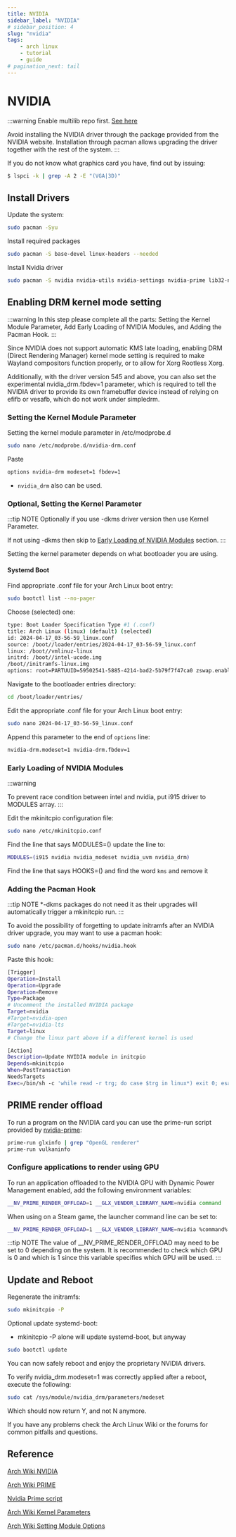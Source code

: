 ```yaml
---
title: NVIDIA
sidebar_label: "NVIDIA"
# sidebar_position: 4
slug: "nvidia"
tags:
    - arch linux
    - tutorial
    - guide
# pagination_next: tail
---
```


# NVIDIA

:::warning
Enable multilib repo first. [See here](./pkg-helper-repo.md)

Avoid installing the NVIDIA driver through the package provided from the NVIDIA website. Installation through pacman allows upgrading the driver together with the rest of the system.
:::

If you do not know what graphics card you have, find out by issuing:

```bash
$ lspci -k | grep -A 2 -E "(VGA|3D)"
```
## Install Drivers

Update the system:
```bash
sudo pacman -Syu
```

Install required packages
```bash
sudo pacman -S base-devel linux-headers --needed
```

Install Nvidia driver
```bash
sudo pacman -S nvidia nvidia-utils nvidia-settings nvidia-prime lib32-nvidia-utils opencl-nvidia
```

## Enabling DRM kernel mode setting

:::warning
In this step please complete all the parts: Setting the Kernel Module Parameter, Add Early Loading of NVIDIA Modules, and Adding the Pacman Hook.
:::

Since NVIDIA does not support automatic KMS late loading, enabling DRM (Direct Rendering Manager) kernel mode setting is required to make Wayland compositors function properly, or to allow for Xorg Rootless Xorg.

Additionally, with the driver version 545 and above, you can also set the experimental nvidia_drm.fbdev=1 parameter, which is required to tell the NVIDIA driver to provide its own framebuffer device instead of relying on efifb or vesafb, which do not work under simpledrm.

### Setting the Kernel Module Parameter

Setting the kernel module parameter in /etc/modprobe.d

```bash
sudo nano /etc/modprobe.d/nvidia-drm.conf
```

Paste

```bash
options nvidia-drm modeset=1 fbdev=1
```
* `nvidia_drm` also can be used.

### Optional, Setting the Kernel Parameter

:::tip NOTE
Optionally if you use -dkms driver version then use Kernel Parameter.

If not using -dkms then skip to [Early Loading of NVIDIA Modules](#early-loading-of-nvidia-modules) section.
:::

Setting the kernel parameter depends on what bootloader you are using. 

#### Systemd Boot

Find appropriate .conf file for your Arch Linux boot entry:

```bash
sudo bootctl list --no-pager
```

Choose (selected) one:
```bash title="Output"
type: Boot Loader Specification Type #1 (.conf)
title: Arch Linux (linux) (default) (selected)
id: 2024-04-17_03-56-59_linux.conf
source: /boot//loader/entries/2024-04-17_03-56-59_linux.conf
linux: /boot//vmlinuz-linux
initrd: /boot//intel-ucode.img
/boot//initramfs-linux.img
options: root=PARTUUID=59502541-5885-4214-bad2-5b79f7f47ca0 zswap.enabled=0 rootflags=subvol=@ rw rootfstype=btrfs
```

Navigate to the bootloader entries directory:
```bash
cd /boot/loader/entries/
```

Edit the appropriate .conf file for your Arch Linux boot entry:
```bash
sudo nano 2024-04-17_03-56-59_linux.conf
```

Append this parameter to the end of `options` line:
```bash
nvidia-drm.modeset=1 nvidia-drm.fbdev=1
```

### Early Loading of NVIDIA Modules

:::warning

To prevent race condition between intel and nvidia, put i915 driver to MODULES array.
:::

Edit the mkinitcpio configuration file:
```bash
sudo nano /etc/mkinitcpio.conf
```

Find the line that says MODULES=() update the line to:
```bash
MODULES=(i915 nvidia nvidia_modeset nvidia_uvm nvidia_drm)
```

Find the line that says HOOKS=() and find the word `kms` and remove it

### Adding the Pacman Hook

:::tip NOTE
*-dkms packages do not need it as their upgrades will automatically trigger a mkinitcpio run.
:::

To avoid the possibility of forgetting to update initramfs after an NVIDIA driver upgrade, you may want to use a pacman hook:
```bash
sudo nano /etc/pacman.d/hooks/nvidia.hook
```

Paste this hook:
```bash
[Trigger]
Operation=Install
Operation=Upgrade
Operation=Remove
Type=Package
# Uncomment the installed NVIDIA package
Target=nvidia
#Target=nvidia-open
#Target=nvidia-lts
Target=linux
# Change the linux part above if a different kernel is used

[Action]
Description=Update NVIDIA module in initcpio
Depends=mkinitcpio
When=PostTransaction
NeedsTargets
Exec=/bin/sh -c 'while read -r trg; do case $trg in linux*) exit 0; esac; done; /usr/bin/mkinitcpio -P'
```

## PRIME render offload

To run a program on the NVIDIA card you can use the prime-run script provided by [nvidia-prime](https://archlinux.org/packages/extra/any/nvidia-prime/):

```bash
prime-run glxinfo | grep "OpenGL renderer"
prime-run vulkaninfo
```
### Configure applications to render using GPU

To run an application offloaded to the NVIDIA GPU with Dynamic Power Management enabled, add the following environment variables:

```bash
__NV_PRIME_RENDER_OFFLOAD=1 __GLX_VENDOR_LIBRARY_NAME=nvidia command
```

When using on a Steam game, the launcher command line can be set to:
```bash
__NV_PRIME_RENDER_OFFLOAD=1 __GLX_VENDOR_LIBRARY_NAME=nvidia %command%
```

:::tip NOTE
 The value of __NV_PRIME_RENDER_OFFLOAD may need to be set to 0 depending on the system. It is recommended to check which GPU is 0 and which is 1 since this variable specifies which GPU will be used.
 :::

## Update and Reboot

Regenerate the initramfs:
```bash
sudo mkinitcpio -P
```

Optional update systemd-boot:

* mkinitcpio -P alone will update systemd-boot, but anyway
```bash
sudo bootctl update
```

You can now safely reboot and enjoy the proprietary NVIDIA drivers.

To verify nvidia_drm.modeset=1 was correctly applied after a reboot, execute the following:

```bash
sudo cat /sys/module/nvidia_drm/parameters/modeset
```
Which should now return Y, and not N anymore.

If you have any problems check the Arch Linux Wiki or the forums for common pitfalls and questions.

## Reference

[Arch Wiki NVIDIA](https://wiki.archlinux.org/title/NVIDIA)

[Arch Wiki PRIME](https://wiki.archlinux.org/title/PRIME)

[Nvidia Prime script](https://archlinux.org/packages/extra/any/nvidia-prime/)

[Arch Wiki Kernel Parameters](https://wiki.archlinux.org/title/Kernel_parameters#systemd-boot)

[Arch Wiki Setting Module Options](https://wiki.archlinux.org/title/Kernel_module#Setting_module_options)